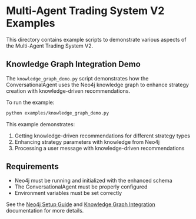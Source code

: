 # Multi-Agent Trading System V2 Examples

This directory contains example scripts to demonstrate various aspects of the Multi-Agent Trading System V2.

## Knowledge Graph Integration Demo

The `knowledge_graph_demo.py` script demonstrates how the ConversationalAgent uses the Neo4j knowledge graph to enhance strategy creation with knowledge-driven recommendations.

To run the example:
```bash
python examples/knowledge_graph_demo.py
```

This example demonstrates:
1. Getting knowledge-driven recommendations for different strategy types
2. Enhancing strategy parameters with knowledge from Neo4j
3. Processing a user message with knowledge-driven recommendations

## Requirements

- Neo4j must be running and initialized with the enhanced schema
- The ConversationalAgent must be properly configured
- Environment variables must be set correctly

See the [Neo4j Setup Guide](../docs/neo4j_setup.md) and [Knowledge Graph Integration](../docs/knowledge_graph_integration.md) documentation for more details.
